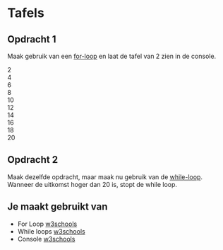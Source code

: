 # Tafels

## Opdracht 1
Maak gebruik van een [for-loop](https://www.w3schools.com/js/js_loop_for.asp) en laat de tafel van 2 zien in de console.

2\
4\
6\
8\
10\
12\
14\
16\
18\
20

## Opdracht 2
Maak dezelfde opdracht, maar maak nu gebruik van de [while-loop](https://www.w3schools.com/js/js_loop_while.asp). Wanneer de uitkomst hoger dan 20 is, stopt de while loop.

## Je maakt gebruikt van
- For Loop [w3schools](https://www.w3schools.com/js/js_loop_for.asp)
- While loops [w3schools](https://www.w3schools.com/js/js_loop_while.asp)
- Console [w3schools](https://www.w3schools.com/jsref/obj_console.asp)